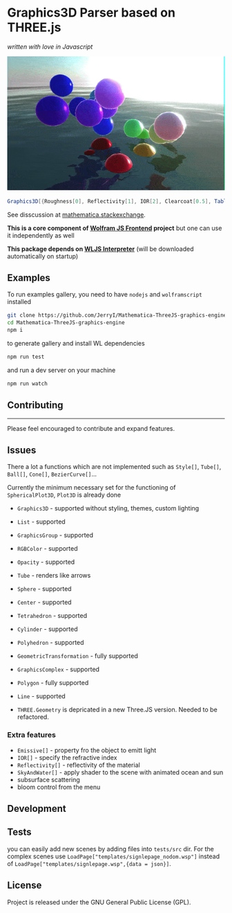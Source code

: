 # Graphics3D Parser based on THREE.js
*written with love in Javascript*

![ocean](imgs/demo.gif)

```mathematica
Graphics3D[{Roughness[0], Reflectivity[1], IOR[2], Clearcoat[0.5], Table[{RGBColor[Normalize[i]], Sphere[i]}, {i, RandomReal[{-5,5}, {40,3}]}], SkyAndWater[]}, Background->None, Lighting->None]
```

See disscussion at [mathematica.stackexchange](https://mathematica.stackexchange.com/a/215025/53728).

__This is a core component of [Wolfram JS Frontend](https://github.com/JerryI/wolfram-js-frontend) project__
but one can use it independently as well

__This package depends on [WLJS Interpreter](https://github.com/JerryI/wljs-interpreter)__ (will be downloaded automatically on startup)

## Examples
To run examples gallery, you need to have `nodejs` and `wolframscript` installed
```bash
git clone https://github.com/JerryI/Mathematica-ThreeJS-graphics-engine
cd Mathematica-ThreeJS-graphics-engine
npm i
```
to generate gallery and install WL dependencies
```bash
npm run test
```
and run a dev server on your machine
```bash
npm run watch
```


## Contributing
------------

Please feel encouraged to contribute and expand features.

Issues
------
There a lot a functions which are not implemented such as ``Style[]``, ``Tube[]``, ``Ball[]``, ``Cone[]``, ``BezierCurve[]``...

Currently the minimum necessary set for the functioning of ``SphericalPlot3D``, ``Plot3D`` is already done
- ``Graphics3D`` - supported without styling, themes, custom lighting
- ``List`` - supported
- ``GraphicsGroup`` - supported
- ``RGBColor`` - supported
- ``Opacity`` - supported
- ``Tube`` - renders like arrows
- ``Sphere`` - supported
- ``Center`` - supported
- ``Tetrahedron`` - supported
- ``Cylinder`` - supported
- ``Polyhedron`` - supported
- ``GeometricTransformation`` - fully supported
- ``GraphicsComplex`` - supported
- ``Polygon`` - fully supported
- ``Line`` - supported


- ``THREE.Geometry`` is depricated in a new Three.JS version. Needed to be refactored.

### Extra features
- ``Emissive[]`` - property fro the object to emitt light
- ``IOR[]`` - specify the refractive index
- ``Reflectivity[]`` - reflectivity of the material
- ``SkyAndWater[]`` - apply shader to the scene with animated ocean and sun
- subsurface scattering
- bloom control from the menu

## Development

## Tests
you can easily add new scenes by adding files into `tests/src` dir. 
For the complex scenes use `LoadPage["templates/signlepage_nodom.wsp"]` instead of `LoadPage["templates/signlepage.wsp",{data = json}]`.

## License

Project is released under the GNU General Public License (GPL).
